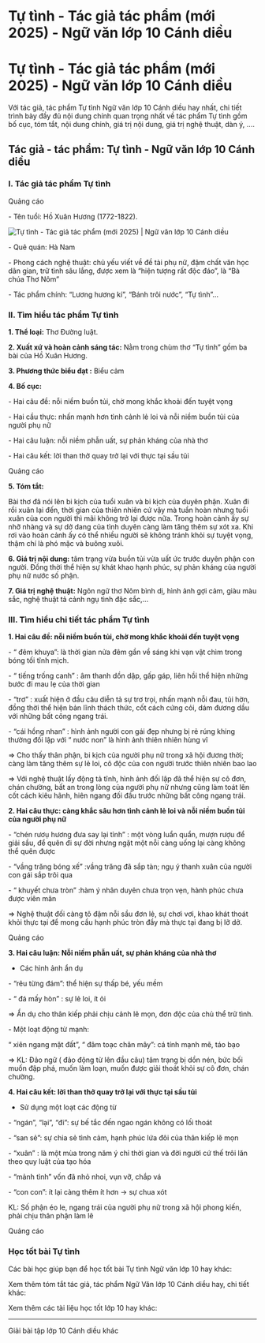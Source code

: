 # Tự tình - Tác giả tác phẩm (mới 2025) - Ngữ văn lớp 10 Cánh diều

# Tự tình - Tác giả tác phẩm (mới 2025) - Ngữ văn lớp 10 Cánh diều

Với tác giả, tác phẩm Tự tình Ngữ văn lớp 10 Cánh diều hay nhất, chi tiết trình bày đầy đủ nội dung chính quan trọng nhất về tác phẩm Tự tình gồm bố cục, tóm tắt, nội dung chính, giá trị nội dung, giá trị nghệ thuật, dàn ý, ....

## Tác giả - tác phẩm: Tự tình - Ngữ văn lớp 10 Cánh diều

### **I. Tác giả tác phẩm Tự tình**

Quảng cáo

\- Tên tuổi: Hồ Xuân Hương (1772-1822).

![Tự tình - Tác giả tác phẩm \(mới 2025\) | Ngữ văn lớp 10 Cánh diều](https://vietjack.com/soan-van-lop-10-cd/images/tac-gia-tac-pham-tu-tinh-bai-2.PNG)

\- Quê quán: Hà Nam

\- Phong cách nghệ thuật: chủ yếu viết về đề tài phụ nữ, đậm chất văn học dân gian, trữ tình sâu lắng, được xem là “hiện tượng rất độc đáo”, là “Bà chúa Thơ Nôm”

\- Tác phẩm chính: “Lương hương kí”, “Bánh trôi nước”, “Tự tình”…

### **II. Tìm hiểu tác phẩm Tự tình**

**1\. Thể loại:** Thơ Đường luật.

**2\. Xuất xứ và hoàn cảnh sáng tác:** Nằm trong chùm thơ “Tự tình” gồm ba bài của Hồ Xuân Hương.

**3\. Phương thức biểu đạt :** Biểu cảm

**4\. Bố cục:**

\- Hai câu đề: nỗi niềm buồn tủi, chờ mong khắc khoải đến tuyệt vọng

\- Hai cầu thực: nhấn mạnh hơn tình cảnh lẻ loi và nỗi niềm buồn tủi của người phụ nữ

\- Hai câu luận: nỗi niềm phẫn uất, sự phản kháng của nhà thơ

\- Hai câu kết: lời than thở quay trở lại với thực tại sầu tủi

Quảng cáo

**5\. Tóm tắt:**

Bài thơ đã nói lên bi kịch của tuổi xuân và bi kịch của duyên phận. Xuân đi rồi xuân lại đến, thời gian của thiên nhiên cứ vậy mà tuần hoàn nhưng tuổi xuân của con người thì mãi không trở lại được nữa. Trong hoàn cảnh ấy sự nhỡ nhàng và sự dở dang của tình duyên càng làm tăng thêm sự xót xa. Khi rơi vào hoàn cảnh ấy có thể nhiều người sẽ không tránh khỏi sự tuyệt vọng, thậm chí là phó mặc và buông xuôi.

**6\. Giá trị nội dung:** tâm trạng vừa buồn tủi vừa uất ức trước duyên phận con người. Đồng thời thể hiện sự khát khao hạnh phúc, sự phản kháng của người phụ nữ nước số phận.

**7\. Giá trị nghệ thuật:** Ngôn ngữ thơ Nôm bình dị, hình ảnh gợi cảm, giàu màu sắc, nghệ thuật tả cảnh ngụ tình đặc sắc,...

### **III. Tìm hiểu chi tiết tác phẩm Tự tình**

**1\. Hai câu đề: nỗi niềm buồn tủi, chờ mong khắc khoải đến tuyệt vọng**

\- “ đêm khuya”: là thời gian nửa đêm gần về sáng khi vạn vật chìm trong bóng tối tĩnh mịch. 

\- “ tiếng trống canh” : âm thanh dồn dập, gấp gáp, liên hồi thể hiện những bước đi mau lẹ của thời gian 

\- “trơ” : xuất hiện ở đầu câu diễn tả sự trơ trọi, nhấn mạnh nỗi đau, tủi hờn, đồng thời thể hiện bản lĩnh thách thức, cốt cách cứng cỏi, dám đương dầu với những bất công ngang trái.

\- “cái hồng nhan” : hình ảnh người con gái đẹp nhưng bị rẻ rúng khing thường đối lập với “ nước non” là hình ảnh thiên nhiên hùng vĩ

=> Cho thấy thân phận, bi kịch của người phụ nữ trong xã hội đương thời; càng làm tăng thêm sự lẻ loi, cô độc của con người trước thiên nhiên bao lao

=> Với nghệ thuật lấy động tả tĩnh, hình ảnh đối lập đã thể hiện sự cô đơn, chán chường, bất an trong lòng của người phụ nữ nhưng cũng làm toát lên cốt cách kiêu hãnh, hiên ngang đối đầu trước những bất công ngang trái. 

**2\. Hai câu thực: càng khắc sâu hơn tình cảnh lẻ loi và nỗi niềm buồn tủi của người phụ nữ**

\- “chén rươụ hương đưa say lại tỉnh” : một vòng luẩn quẩn, mượn rượu để giải sầu, để quên đi sự đời nhưng ngặt một nỗi càng uống lại càng không thể quên được

\- “vầng trăng bóng xế” :vầng trăng đã sắp tàn; ngụ ý thanh xuân của người con gái sắp trôi qua

\- “ khuyết chưa tròn” :hàm ý nhân duyên chưa trọn vẹn, hành phúc chưa được viên mãn

=> Nghệ thuật đối càng tô đậm nỗi sầu đơn lẻ, sự chơi vơi, khao khát thoát khỏi thực tại để mong cầu hạnh phúc tròn đầy mà thực tại đang bị lỡ dở.

Quảng cáo

**3\. Hai câu luận: Nỗi niềm phẫn uất, sự phản kháng của nhà thơ**

* Các hình ảnh ẩn dụ

\- “rêu từng đám”: thể hiện sự thấp bé, yếu mềm

\- “ đá mấy hòn” : sự lẻ loi, ít ỏi

=> Ẩn dụ cho thân kiếp phải chịu cảnh lẽ mọn, đơn độc của chủ thể trữ tình.

\- Một loạt động từ mạnh:

“ xiên ngang mặt đất”, “ đâm toạc chân mây”: cá tính mạnh mẽ, táo bạo 

=> KL: Đảo ngữ ( đảo động từ lên đầu câu) tâm trạng bị dồn nén, bức bối muốn đập phá, muốn làm loạn, muốn được giải thoát khỏi sự cô đơn, chán chường.

**4\. Hai câu kết: lời than thở quay trở lại với thực tại sầu tủi**

* Sử dụng một loạt các động từ

\- “ngán”, “lại”, “đi”: sự bế tắc đến ngao ngán không có lối thoát 

\- “san sẻ”: sự chia sẻ tình cảm, hạnh phúc lứa đôi của thân kiếp lẽ mọn

\- “xuân” : là một mùa trong năm ý chỉ thời gian và đời người cứ thế trôi lăn theo quy luật của tạo hóa

\- “mảnh tình” vốn đã nhỏ nhoi, vụn vỡ, chắp vá

\- “con con”: ít lại càng thêm ít hơn -> sự chua xót

KL: Số phận éo le, ngang trái của người phụ nữ trong xã hội phong kiến, phải chịu thân phận làm lẽ

Quảng cáo

### **Học tốt bài Tự tình**

Các bài học giúp bạn để học tốt bài Tự tình Ngữ văn lớp 10 hay khác:

Xem thêm tóm tắt tác giả, tác phẩm Ngữ Văn lớp 10 Cánh diều hay, chi tiết khác:

Xem thêm các tài liệu học tốt lớp 10 hay khác:

* * *

Giải bài tập lớp 10 Cánh diều khác

